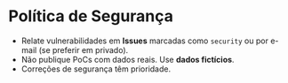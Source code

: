 # Política de Segurança

- Relate vulnerabilidades em **Issues** marcadas como `security` ou por e-mail (se preferir em privado).
- Não publique PoCs com dados reais. Use **dados fictícios**.
- Correções de segurança têm prioridade.
